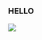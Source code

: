 <h3>HELLO</h3>
<img src="https://github.com/emirke621937/TestXD/blob/main/image_2023-07-14_211653301.png">

